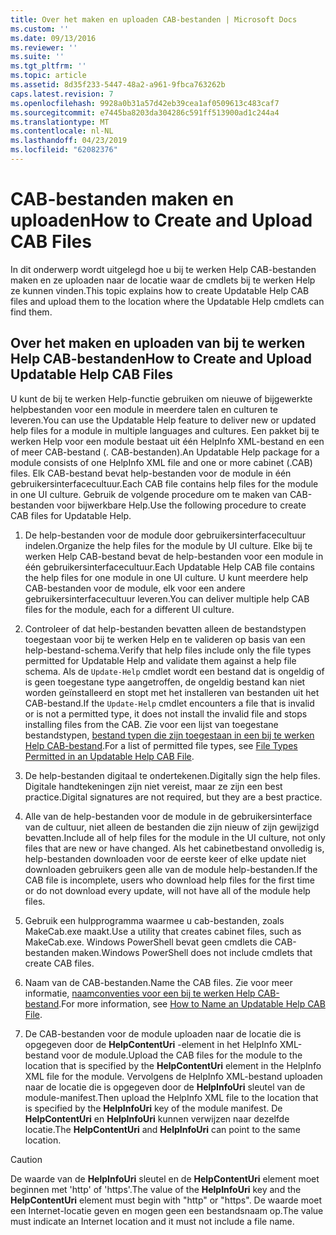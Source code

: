 ```yaml
---
title: Over het maken en uploaden CAB-bestanden | Microsoft Docs
ms.custom: ''
ms.date: 09/13/2016
ms.reviewer: ''
ms.suite: ''
ms.tgt_pltfrm: ''
ms.topic: article
ms.assetid: 8d35f233-5447-48a2-a961-9fbca763262b
caps.latest.revision: 7
ms.openlocfilehash: 9928a0b31a57d42eb39cea1af0509613c483caf7
ms.sourcegitcommit: e7445ba8203da304286c591ff513900ad1c244a4
ms.translationtype: MT
ms.contentlocale: nl-NL
ms.lasthandoff: 04/23/2019
ms.locfileid: "62082376"
---
```

# <a name="how-to-create-and-upload-cab-files"></a><span data-ttu-id="b8c86-102">CAB-bestanden maken en uploaden</span><span class="sxs-lookup"><span data-stu-id="b8c86-102">How to Create and Upload CAB Files</span></span>

<span data-ttu-id="b8c86-103">In dit onderwerp wordt uitgelegd hoe u bij te werken Help CAB-bestanden maken en ze uploaden naar de locatie waar de cmdlets bij te werken Help ze kunnen vinden.</span><span class="sxs-lookup"><span data-stu-id="b8c86-103">This topic explains how to create Updatable Help CAB files and upload them to the location where the Updatable Help cmdlets can find them.</span></span>

## <a name="how-to-create-and-upload-updatable-help-cab-files"></a><span data-ttu-id="b8c86-104">Over het maken en uploaden van bij te werken Help CAB-bestanden</span><span class="sxs-lookup"><span data-stu-id="b8c86-104">How to Create and Upload Updatable Help CAB Files</span></span>

<span data-ttu-id="b8c86-105">U kunt de bij te werken Help-functie gebruiken om nieuwe of bijgewerkte helpbestanden voor een module in meerdere talen en culturen te leveren.</span><span class="sxs-lookup"><span data-stu-id="b8c86-105">You can use the Updatable Help feature to deliver new or updated help files for a module in multiple languages and cultures.</span></span> <span data-ttu-id="b8c86-106">Een pakket bij te werken Help voor een module bestaat uit één HelpInfo XML-bestand en een of meer CAB-bestand (. CAB-bestanden).</span><span class="sxs-lookup"><span data-stu-id="b8c86-106">An Updatable Help package for a module consists of one HelpInfo XML file and one or more cabinet (.CAB) files.</span></span> <span data-ttu-id="b8c86-107">Elk CAB-bestand bevat help-bestanden voor de module in één gebruikersinterfacecultuur.</span><span class="sxs-lookup"><span data-stu-id="b8c86-107">Each CAB file contains help files for the module in one UI culture.</span></span> <span data-ttu-id="b8c86-108">Gebruik de volgende procedure om te maken van CAB-bestanden voor bijwerkbare Help.</span><span class="sxs-lookup"><span data-stu-id="b8c86-108">Use the following procedure to create CAB files for Updatable Help.</span></span>

1. <span data-ttu-id="b8c86-109">De help-bestanden voor de module door gebruikersinterfacecultuur indelen.</span><span class="sxs-lookup"><span data-stu-id="b8c86-109">Organize the help files for the module by UI culture.</span></span> <span data-ttu-id="b8c86-110">Elke bij te werken Help CAB-bestand bevat de help-bestanden voor een module in één gebruikersinterfacecultuur.</span><span class="sxs-lookup"><span data-stu-id="b8c86-110">Each Updatable Help CAB file contains the help files for one module in one UI culture.</span></span> <span data-ttu-id="b8c86-111">U kunt meerdere help CAB-bestanden voor de module, elk voor een andere gebruikersinterfacecultuur leveren.</span><span class="sxs-lookup"><span data-stu-id="b8c86-111">You can deliver multiple help CAB files for the module, each for a different UI culture.</span></span>

2. <span data-ttu-id="b8c86-112">Controleer of dat help-bestanden bevatten alleen de bestandstypen toegestaan voor bij te werken Help en te valideren op basis van een help-bestand-schema.</span><span class="sxs-lookup"><span data-stu-id="b8c86-112">Verify that help files include only the file types permitted for Updatable Help and validate them against a help file schema.</span></span> <span data-ttu-id="b8c86-113">Als de `Update-Help` cmdlet wordt een bestand dat is ongeldig of is geen toegestane type aangetroffen, de ongeldig bestand kan niet worden geïnstalleerd en stopt met het installeren van bestanden uit het CAB-bestand.</span><span class="sxs-lookup"><span data-stu-id="b8c86-113">If the `Update-Help` cmdlet encounters a file that is invalid or is not a permitted type, it does not install the invalid file and stops installing files from the CAB.</span></span> <span data-ttu-id="b8c86-114">Zie voor een lijst van toegestane bestandstypen, [bestand typen die zijn toegestaan in een bij te werken Help CAB-bestand](./file-types-permitted-in-an-updatable-help-cab-file.md).</span><span class="sxs-lookup"><span data-stu-id="b8c86-114">For a list of permitted file types, see [File Types Permitted in an Updatable Help CAB File](./file-types-permitted-in-an-updatable-help-cab-file.md).</span></span>

3. <span data-ttu-id="b8c86-115">De help-bestanden digitaal te ondertekenen.</span><span class="sxs-lookup"><span data-stu-id="b8c86-115">Digitally sign the help files.</span></span> <span data-ttu-id="b8c86-116">Digitale handtekeningen zijn niet vereist, maar ze zijn een best practice.</span><span class="sxs-lookup"><span data-stu-id="b8c86-116">Digital signatures are not required, but they are a best practice.</span></span>

4. <span data-ttu-id="b8c86-117">Alle van de help-bestanden voor de module in de gebruikersinterface van de cultuur, niet alleen de bestanden die zijn nieuw of zijn gewijzigd bevatten.</span><span class="sxs-lookup"><span data-stu-id="b8c86-117">Include all of help files for the module in the UI culture, not only files that are new or have changed.</span></span> <span data-ttu-id="b8c86-118">Als het cabinetbestand onvolledig is, help-bestanden downloaden voor de eerste keer of elke update niet downloaden gebruikers geen alle van de module help-bestanden.</span><span class="sxs-lookup"><span data-stu-id="b8c86-118">If the CAB file is incomplete, users who download help files for the first time or do not download every update, will not have all of the module help files.</span></span>

5. <span data-ttu-id="b8c86-119">Gebruik een hulpprogramma waarmee u cab-bestanden, zoals MakeCab.exe maakt.</span><span class="sxs-lookup"><span data-stu-id="b8c86-119">Use a utility that creates cabinet files, such as MakeCab.exe.</span></span> <span data-ttu-id="b8c86-120">Windows PowerShell bevat geen cmdlets die CAB-bestanden maken.</span><span class="sxs-lookup"><span data-stu-id="b8c86-120">Windows PowerShell does not include cmdlets that create CAB files.</span></span>

6. <span data-ttu-id="b8c86-121">Naam van de CAB-bestanden.</span><span class="sxs-lookup"><span data-stu-id="b8c86-121">Name the CAB files.</span></span> <span data-ttu-id="b8c86-122">Zie voor meer informatie, [naamconventies voor een bij te werken Help CAB-bestand](./how-to-name-an-updatable-help-cab-file.md).</span><span class="sxs-lookup"><span data-stu-id="b8c86-122">For more information, see [How to Name an Updatable Help CAB File](./how-to-name-an-updatable-help-cab-file.md).</span></span>

7. <span data-ttu-id="b8c86-123">De CAB-bestanden voor de module uploaden naar de locatie die is opgegeven door de **HelpContentUri** -element in het HelpInfo XML-bestand voor de module.</span><span class="sxs-lookup"><span data-stu-id="b8c86-123">Upload the CAB files for the module to the location that is specified by the **HelpContentUri** element in the HelpInfo XML file for the module.</span></span> <span data-ttu-id="b8c86-124">Vervolgens de HelpInfo XML-bestand uploaden naar de locatie die is opgegeven door de **HelpInfoUri** sleutel van de module-manifest.</span><span class="sxs-lookup"><span data-stu-id="b8c86-124">Then upload the HelpInfo XML file to the location that is specified by the **HelpInfoUri** key of the module manifest.</span></span> <span data-ttu-id="b8c86-125">De **HelpContentUri** en **HelpInfoUri** kunnen verwijzen naar dezelfde locatie.</span><span class="sxs-lookup"><span data-stu-id="b8c86-125">The **HelpContentUri** and **HelpInfoUri** can point to the same location.</span></span>

> [!CAUTION]
> <span data-ttu-id="b8c86-126">De waarde van de **HelpInfoUri** sleutel en de **HelpContentUri** element moet beginnen met 'http' of 'https'.</span><span class="sxs-lookup"><span data-stu-id="b8c86-126">The value of the **HelpInfoUri** key and the **HelpContentUri** element must begin with "http" or "https".</span></span> <span data-ttu-id="b8c86-127">De waarde moet een Internet-locatie geven en mogen geen een bestandsnaam op.</span><span class="sxs-lookup"><span data-stu-id="b8c86-127">The value must indicate an Internet location and it must not include a file name.</span></span>